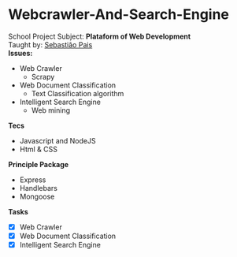 # Webcrawler-And-Search-Engine

School Project
Subject: **Plataform of Web Development** <br>
Taught by: [Sebastião Pais](https://github.com/sebastiaopais/sebastiaopais.github.io) <br>
**Issues:**

- Web Crawler
  - Scrapy
- Web Document Classification
  - Text Classification algorithm
- Intelligent Search Engine
  - Web mining <br>
 
**Tecs**
 - Javascript and NodeJS
 - Html & CSS

**Principle Package**

- Express
- Handlebars
- Mongoose

**Tasks**

- [X] Web Crawler
- [X] Web Document Classification
- [X] Intelligent Search Engine
